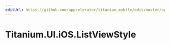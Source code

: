 ```yaml
---
editUrl: https://github.com/appcelerator/titanium_mobile/edit/master/apidoc/Titanium/UI/iOS/ListViewStyle.yml
---
```

# Titanium.UI.iOS.ListViewStyle

<TypeHeader/>

<ApiDocs/>
